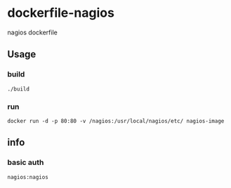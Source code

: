 # dockerfile-nagios

nagios dockerfile

## Usage

### build

```
./build
```

### run

```
docker run -d -p 80:80 -v /nagios:/usr/local/nagios/etc/ nagios-image
```

## info

### basic auth

`nagios:nagios`
